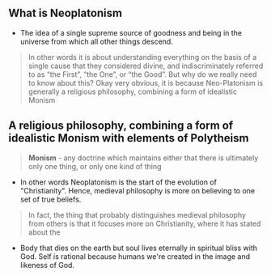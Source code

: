 ## What is Neoplatonism
- The idea of a single supreme source of goodness and being in the universe from which all other things descend.

> In other words it is about understanding everything on the basis of a single cause that they considered divine, and indiscriminately referred to as “the First”, “the One”, or “the Good”. But why do we really need to know about this? 
> Okay very obvious, it is because Neo-Platonism is generally a religious philosophy, combining a form of idealistic Monism


## A religious philosophy, combining a form of idealistic Monism with elements of Polytheism
> **Monism** - any doctrine which maintains either that there is ultimately only one thing, or only one kind of thing

- In other words Neoplatonism is the start of the evolution of "Christianity". Hence, medieval philosophy is more on believing to one set of true beliefs.
> In fact, the thing that probably distinguishes medieval philosophy from others is that it focuses more on Christianity, where it has stated about the 

- Body that dies on the earth but soul lives eternally in spiritual bliss with God. Self is rational because humans we're created in the image and likeness of God.
